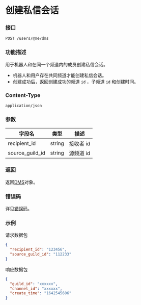 # 创建私信会话

### 接口

`POST /users/@me/dms`

### 功能描述

用于机器人和在同一个频道内的成员创建私信会话。

- 机器人和用户存在共同频道才能创建私信会话。
- 创建成功后，返回创建成功的频道 `id` ，子频道 `id` 和创建时间。

### Content-Type

`application/json`

### 参数

| 字段名          | 类型   | 描述      |
| --------------- | ------ | --------- |
| recipient_id    | string | 接收者 id |
| source_guild_id | string | 源频道 id |

### 返回

返回[DMS](model.md#dms)对象。

### 错误码

详见[错误码](../error/error.md)。

### 示例

请求数据包

```json
{
  "recipient_id": "123456",
  "source_guild_id": "112233"
}
```

响应数据包

```json
{
  "guild_id": "xxxxxx",
  "channel_id": "xxxxxx",
  "create_time": "1642545606"
}
```
